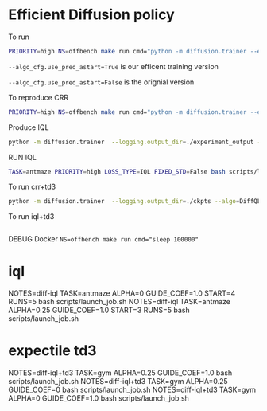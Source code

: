 
# Efficient Diffusion policy

To run
```bash
PRIORITY=high NS=offbench make run cmd="python -m diffusion.trainer --env=hopper-medium-v2 --algo_cfg.use_pred_astart=True --logging.online=True"
```

`--algo_cfg.use_pred_astart=True` is our efficent training version

`--algo_cfg.use_pred_astart=False` is the orignial version

To reproduce CRR
```bash
PRIORITY=high NS=offbench make run cmd="python -m diffusion.trainer --env=hopper-medium-v2 --algo_cfg.use_pred_astart=True --logging.online=True --algo_cfg.loss_type=CRR --algo_cfg.guide_coef=0.01"
```

Produce IQL
```bash
python -m diffusion.trainer  --logging.output_dir=./experiment_output --logging.online --algo=DiffIQL --obs_norm=False --algo_cfg.loss_type=IQL --sample_method=dpm --algo_cfg.crr_avg_fn=mean --algo_cfg.crr_fn=exp --algo_cfg.adv_norm=False --qf_layer_norm=False --policy_layer_norm=False --algo_cfg.num_timesteps=1000 --algo_cfg.guide_coef=1.0 --norm_reward=True --algo_cfg.lr_decay=True --algo_cfg.fixed_std=False --seed=1 --env=antmaze-umaze-v0 --eval_n_trajs=100 --eval_period=50 --n_epochs=2000 --algo_cfg.max_q_backup=True --algo_cfg.expectile=0.9 --algo_cfg.awr_temperature=10.0
```

RUN IQL
```bash
TASK=antmaze PRIORITY=high LOSS_TYPE=IQL FIXED_STD=False bash scripts/launch_job.sh
```

To run crr+td3
```bash
python -m diffusion.trainer  --logging.output_dir=./ckpts --algo=DiffQL --obs_norm=False --algo_cfg.loss_type=Rainbow --sample_method=dpm --algo_cfg.crr_avg_fn=mean --algo_cfg.crr_fn=exp --algo_cfg.crr_adv_norm=False --qf_layer_norm=False --policy_layer_norm=False --algo_cfg.num_timesteps=1000 --seed=1 --env=walker2d-medium-v2  --algo_cfg.crr_weight_mode=mle --algo_cfg.diff_coef=1.0
```


To run iql+td3
```bash

```

DEBUG Docker `NS=offbench make run cmd="sleep 100000"`

# iql
NOTES=diff-iql TASK=antmaze ALPHA=0 GUIDE_COEF=1.0 START=4 RUNS=5 bash scripts/launch_job.sh
NOTES=diff-iql TASK=antmaze ALPHA=0.25 GUIDE_COEF=1.0 START=3 RUNS=5 bash scripts/launch_job.sh



# expectile td3
NOTES=diff-iql+td3 TASK=gym ALPHA=0.25 GUIDE_COEF=1.0 bash scripts/launch_job.sh
NOTES=diff-iql+td3 TASK=gym ALPHA=0.25 GUIDE_COEF=0 bash scripts/launch_job.sh
NOTES=diff-iql+td3 TASK=gym ALPHA=0 GUIDE_COEF=1.0 bash scripts/launch_job.sh